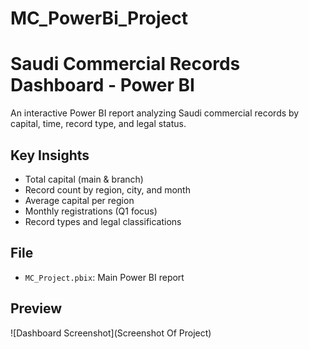 # MC_PowerBi_Project
# Saudi Commercial Records Dashboard - Power BI

An interactive Power BI report analyzing Saudi commercial records by capital, time, record type, and legal status.

## Key Insights
- Total capital (main & branch)
- Record count by region, city, and month
- Average capital per region
- Monthly registrations (Q1 focus)
- Record types and legal classifications

## File
- `MC_Project.pbix`: Main Power BI report

## Preview

![Dashboard Screenshot](Screenshot Of Project)
